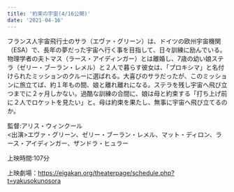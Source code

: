 ```yaml
---
title: '約束の宇宙(4/16公開)'
date: '2021-04-16'
---
```


フランス人宇宙飛行士のサラ（エヴァ・グリーン）は、ドイツの欧州宇宙機関（ESA）で、長年の夢だった宇宙へ行く事を目指して、日々訓練に励んでいる。物理学者の夫トマス（ラース・アイディンガー）とは離婚し、7歳の幼い娘ステラ（ゼリー・ブーラン・レメル）と２人で暮らす彼女は、「プロキシマ」と名付けられたミッションのクルーに選ばれる。大喜びのサラだったが、このミッションに旅立てば、約１年もの間、娘と離れ離れになる。ステラを残し宇宙へ飛び立つまでに２ヶ月しかない。過酷な訓練の合間に、娘は母と約束する「打ち上げ前に２人でロケットを見たい」と。母は約束を果たし、無事に宇宙へ飛び立てるのか。

監督:アリス・ウィンクール<br>
<出演>エヴァ・グリーン、ゼリー・ブーラン・レメル、マット・ディロン、ラース・アイディンガー、ザンドラ・ヒュラー

上映時間:107分

上映劇場：<https://eigakan.org/theaterpage/schedule.php?t=yakusokunosora>